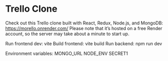 # Trello Clone

Check out this Trello clone built with React, Redux, Node.js, and MongoDB: https://morello.onrender.com/
Please note that it’s hosted on a free Render account, so the server may take about a minute to start up.

Run frontend dev: vite
Build frontend: vite build
Run backend: npm run dev

Environment variables:
MONGO_URL
NODE_ENV
SECRET1